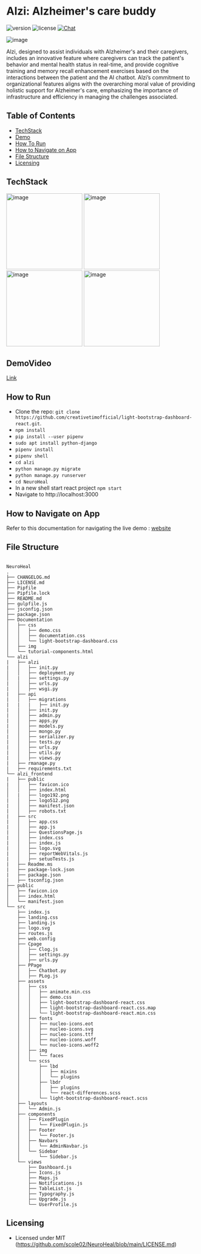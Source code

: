 # Alzi: Alzheimer's care buddy

![version](https://img.shields.io/badge/version-10.2.4-blue.svg) ![license](https://img.shields.io/badge/license-MIT-blue.svg) [![Chat](https://img.shields.io/badge/chat-on%20discord-7289da.svg)](https://discord.gg/WT2QAD3p)

![image](https://github.com/scole02/NeuroHeal/assets/67590424/cba537ff-8e23-4d69-b728-de14fa44c4a3)

Alzi, designed to assist individuals with Alzheimer's and their caregivers, includes an innovative feature where caregivers can track the patient's behavior and mental health status in real-time, and provide cognitive training and memory recall enhancement exercises based on the interactions between the patient and the AI chatbot. 
Alzi’s commitment to organizational features aligns with the overarching moral value of providing holistic support for Alzheimer's care, emphasizing the importance of infrastructure and efficiency in managing the challenges associated.

## Table of Contents

- [TechStack](#techstack)
- [Demo](#demovideo)
- [How To Run](#how-to-run)
- [How to Navigate on App](#how-to-navigate-on-app)
- [File Structure](#file-structure)
- [Licensing](#licensing)

## TechStack

<img src="https://github.com/scole02/NeuroHeal/assets/67590424/7eb1baed-4270-4935-bfe7-745052579019" alt="image" style="width: 200px; height: auto;">
<img src="https://github.com/scole02/NeuroHeal/assets/67590424/e0567d1d-1c9c-4e80-b767-c58d4e60fc9f" alt="image" style="width: 200px; height: auto;">
<img src="https://github.com/scole02/NeuroHeal/assets/67590424/edf0e33e-5beb-465f-b19c-4fe38d67a256" alt="image" style="width: 200px; height: auto;">
<img src="https://github.com/scole02/NeuroHeal/assets/67590424/e30fa149-bc32-4c94-b856-c7730e4904dd" alt="image" style="width: 200px; height: auto;">

## DemoVideo
[Link](https://drive.google.com/file/d/11fW7ziYyywsY2vmyWiwRa1v_uNXmnJrS/view?usp=drivesdk)

## How to Run

- Clone the repo: `git clone https://github.com/creativetimofficial/light-bootstrap-dashboard-react.git`.
- `npm install`
- `pip install --user pipenv`
- `sudo apt install python-django`
- `pipenv install`  
- `pipenv shell` 
- `cd alzi`
- `python manage.py migrate`  
- `python manage.py runserver`
- `cd NeuroHeal`
- In a new shell start react project `npm start`
- Navigate to http://localhost:3000

## How to Navigate on App

Refer to this documentation for navigating the live demo : [website](https://abounding-sneezeweed-a1a.notion.site/Alzi-27ec8c12d5b141f4af6d1ec83726068a)

## File Structure
```

NeuroHeal
.
├── CHANGELOG.md
├── LICENSE.md
├── Pipfile
├── Pipfile.lock
├── README.md
├── gulpfile.js
├── jsconfig.json
├── package.json
├── Documentation
│   ├── css
│   │   ├── demo.css
│   │   ├── documentation.css
│   │   └── light-bootstrap-dashboard.css
│   ├── img
│   └── tutorial-components.html
└── alzi
|   ├── alzi
|   │   ├── init.py
│   │   ├── deployment.py
│   |   ├── settings.py
|   │   ├── urls.py
|   │   ├── wsgi.py
|   ├── api
|   │   ├── migrations
|   |   |   ├── init.py
|   │   ├── init.py
|   │   ├── admin.py
|   │   ├── apps.py
|   │   ├── models.py
|   │   ├── mongo.py
|   │   ├── serializer.py
|   │   ├── tests.py
|   │   ├── urls.py
|   │   ├── utils.py
|   │   ├── views.py
|   ├── rmanage.py
|   ├── requirements.txt
└── alzi_frontend
|   ├── public
|   │   ├── favicon.ico
│   │   ├── index.html
│   |   ├── logo192.png
|   │   ├── logo512.png
|   │   ├── manifest.json
|   │   ├── robots.txt
|   ├── src
|   │   ├── app.css
|   │   ├── app.js
|   │   ├── QuestionsPage.js
|   │   ├── index.css
|   │   ├── index.js
|   │   ├── logo.svg
|   │   ├── reportWebVitals.js
|   │   ├── setuoTests.js
|   ├── Readme.ms
|   ├── package-lock.json
|   ├── package.json
|   ├── tsconfig.json
├── public
│   ├── favicon.ico
│   ├── index.html
│   └── manifest.json
└── src
    ├── index.js
    ├── landing.css
    ├── landing.js
    ├── logo.svg
    ├── routes.js
    ├── web.config
    ├── Cpage
    │   ├── Clog.js
    │   ├── settings.py
    │   ├── urls.py
    ├── PPage
    │   ├── Chatbot.py
    │   ├── PLog.js
    ├── assets
    │   ├── css
    │   │   ├── animate.min.css
    │   │   ├── demo.css
    │   │   ├── light-bootstrap-dashboard-react.css
    │   │   ├── light-bootstrap-dashboard-react.css.map
    │   │   └── light-bootstrap-dashboard-react.min.css
    │   ├── fonts
    │   │   ├── nucleo-icons.eot
    │   │   ├── nucleo-icons.svg
    │   │   ├── nucleo-icons.ttf
    │   │   ├── nucleo-icons.woff
    │   │   └── nucleo-icons.woff2
    │   ├── img
    │   │   └── faces
    │   └── scss
    │       ├── lbd
    │       │   ├── mixins
    │       │   └── plugins
    │       ├── lbdr
    │       │   ├── plugins
    │       │   └── react-differences.scss
    │       └── light-bootstrap-dashboard-react.scss
    ├── layouts
    │   └── Admin.js
    ├── components
    │   ├── FixedPlugin
    │   │   └── FixedPlugin.js
    │   ├── Footer
    │   │   └── Footer.js
    │   ├── Navbars
    │   │   └── AdminNavbar.js
    │   └── Sidebar
    │       └── Sidebar.js
    └── views
        ├── Dashboard.js
        ├── Icons.js
        ├── Maps.js
        ├── Notifications.js
        ├── TableList.js
        ├── Typography.js
        ├── Upgrade.js
        └── UserProfile.js
```
## Licensing

- Licensed under MIT (https://github.com/scole02/NeuroHeal/blob/main/LICENSE.md)

